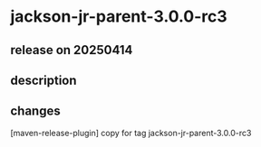 # jackson-jr-parent-3.0.0-rc3

## release on 20250414

## description

## changes

[maven-release-plugin] copy for tag jackson-jr-parent-3.0.0-rc3

